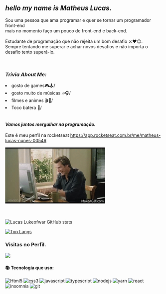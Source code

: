 ## *hello my name is Matheus Lucas.*

Sou uma pessoa que ama programar e quer se tornar um programador front-end <br/>
mais no momento faço um pouco de front-end e back-end.<br/>
<br/>
Estudante de programação que não rejeita um bom desafio ⚔❤😉.<br/>
Sempre tentando me superar e achar novos desafios e não importa o desafio 
tento superá-lo.


<br/>

### *Trivia About Me:*

<li>gosto de games🎮🕹/ </li>

<li> gosto muito de músicas 🎶🎧/ </li>

<li>filmes e animes 🎬🎥/ </li>

<li>Toco batera 🥢/ </li>

 <br/>
 
 #### *Vamos juntos mergulhar na programação.*
Este é meu perfil na rocketseat https://app.rocketseat.com.br/me/matheus-lucas-nunes-00546

 ![helloo](https://github.com/Lukeofwar/Lukeofwar/blob/main/580429e3ffd3264c1aed7a5a96785bf14ab7ad1e.gif)

<br/><br/>
![Lucas Lukeofwar GitHub stats](https://github-readme-stats.vercel.app/api?username=Lukeofwar&show_icons=true&theme=radical) 
 <br/> 
 
[![Top Langs](https://github-readme-stats.vercel.app/api/top-langs/?username=Lukeofwar&layout=compact&theme=radical)](https://github.com/Lukeofwar/github-readme-stats) 
 <br/>
 
 
 ### Visitas no Perfil.
 <img alingn="center" src="https://profile-counter.glitch.me/Lukeofwar/count.svg" />
 
 

 #### 📚 Tecnologia que uso:
![Html5](https://img.shields.io/badge/HTML5-E34F26?style=for-the-badge&logo=html5&logoColor=white)
![css3](https://img.shields.io/badge/CSS3-1572B6?style=for-the-badge&logo=css3&logoColor=white)
![javascript](https://img.shields.io/badge/JavaScript-F7DF1E?style=for-the-badge&logo=javascript&logoColor=black)
![typescript](https://img.shields.io/badge/TypeScript-007acc?style=for-the-badge&logo=typescript&logoColor=white)
![nodejs](https://img.shields.io/badge/Node.js-339933?style=for-the-badge&logo=nodedotjs&logoColor=white)
![yarn](https://img.shields.io/badge/Yarn-2C8EBB?style=for-the-badge&logo=yarn&logoColor=white)
![react](https://img.shields.io/badge/React-20232A?style=for-the-badge&logo=react&logoColor=61DAFB)
![insomnia](https://img.shields.io/badge/insomnia-5849be?style=for-the-badge&logo=insomnia&logoColor=white)
![git](https://img.shields.io/badge/git-f05032?style=for-the-badge&logo=git&logoColor=white)









